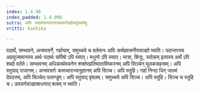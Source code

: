 ```yaml
---
index: 1.4.96
index_padded: 1.4.096
sutra: अपिः पदार्थसम्भावनान्ववसर्गगर्हासमुच्चयेषु
vritti: kashika

---
```

पदार्थे, सम्भावने, अन्ववसर्गे, गर्हायाम्, समुच्चये च वर्तमानः अपिः कर्मप्रवचनीयसञ्ज्ञो भवति। पदान्तरस्य अप्रयुज्यमानस्य अर्थः पदार्थः सर्पिषो ऽपि स्यात्। मधुनो ऽपि स्यात्। मात्रा, बिन्दुः, स्तोकम् इत्यस्य अर्थे ऽपि शब्दो वर्तते। सम्भावनम् अधिकार्थवचनेन शक्तेरप्रतिघाताविष्करनम् अपि सिञ्चेन् मूलकसहस्रम्। अपि स्तुयाद् राजानम्। अन्ववसर्गः कामचाराभ्यनुज्ञानम् अपि सिञ्च। अपि स्तुहि। गर्हा निन्दा धिग् जाल्मं देवदत्तम्, अपि सिञ्चेत् पलाण्डुम्। अपि स्तुयाद् वृषलम्। समुच्चये अपि सिञ्च। अपि स्तुहि। सिञ्च च स्तुहि च। उपसर्गसञ्ज्ञाबाधनात् षत्वम् न भवति।